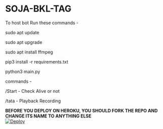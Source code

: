 # SOJA-BKL-TAG

To host bot Run these commands -

sudo apt update

sudo apt upgrade

sudo apt install ffmpeg

pip3 install -r requirements.txt 

python3 main.py

commands -

/Start - Check Alive or not

/tata - Playback Recording 

**BEFORE YOU DEPLOY ON HEROKU, YOU SHOULD FORK THE REPO AND CHANGE ITS NAME TO ANYTHING ELSE**<br>
[![Deploy](https://www.herokucdn.com/deploy/button.svg)](https://heroku.com/deploy)</br>
